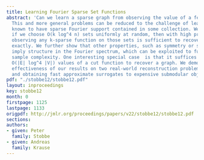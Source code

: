 ```yaml
---
title: Learning Fourier Sparse Set Functions
abstract: 'Can we learn a sparse graph from observing the value of a few random cuts?
  This and more general problems can be reduced to the challenge of learning set functions
  known to have sparse Fourier support contained in some collection. We prove that
  if we choose O(k log^4 n) sets uniformly at random, then with high probability,
  observing any k-sparse function on those sets is sufficient to recover that function
  exactly. We further show that other properties, such as symmetry or submodularity
  imply structure in the Fourier spectrum, which can be exploited to further reduce
  sample complexity. One interesting special case  is that it suffices to observe
  O(|E| log^4 |V|) values of a cut function to recover a graph. We demonstrate the
  effectiveness of our results on two real-world reconstruction problems:  graph sketching
  and obtaining fast approximate surrogates to expensive submodular objective functions.'
pdf: "./stobbe12/stobbe12.pdf"
layout: inproceedings
key: stobbe12
month: 0
firstpage: 1125
lastpage: 1133
origpdf: http://jmlr.org/proceedings/papers/v22/stobbe12/stobbe12.pdf
sections: 
authors:
- given: Peter
  family: Stobbe
- given: Andreas
  family: Krause
---
```

